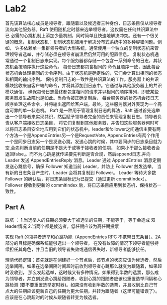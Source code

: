 # Lab2

首先该算法核心成员是领导者，跟随着以及候选者三种身份，日志条目仅从领导者流向其他服务器。Raft 使用随机定时器来选举领导者。这仅需在任何共识算法中已
必需的心跳机制上添加少量机制，同时简单且快速地解决冲突。还有一个很关键的概念，复制状态机：复制状态机被用于解决分布式系统中的多种容错问题。例如，
许多依赖单一集群领导者的大型系统，通常使用一个独立的复制状态机来管理领导者选举，并存储必须在领导者崩溃后仍然可用的配置信息。
复制状态机通常通过一个复制日志来实现。每个服务器都存储一个包含一系列命令的日志，其状态机会按顺序执行这些命令。
每份日志都包含相同的 命令且顺序一致，因此每台状态机会处理相同的命令序列。由于状态机是确定性的，它们会计算出相同的状态和相同的输出序列。
保持复制日志的一致性是共识算法的工作。服务器上的共识模块接收来自客户端的命令，并将其添加到日志中。它通过与其他服务器上的共识模块通信，
确保每份日志最终都包含相同的请求并以相同的顺序排列，即使某些服务器发生故障也是如此。当命令被正确复制后，
每台服务器的状态机会按日志顺序处理这些命令，并将输出返回给客户端。最终，这些服务器对外表现为一个高度可靠的单一状态机。
Raft 是一种用于管理复制日志的算法，Raft 通过首先选举出一个领导者来实现共识，然后赋予领导者完全的责任来管理复制日志。领导者负责从客户端接收日志条目，
将它们复制到其他服务器，并告知这些服务器何时可以将日志条目安全地应用到它们的状态机中。leader和follower之间通信主要有两个方法一个是AppendEntries另一个是RequestVote,
AppendEntries有两个作用一个是同步日志另一个是发送心跳，发送心跳的时候，其中要同步的日志条目就为空,会先判断当前的任期是不是大于或等于接收者的任期，
如果小于那么接收者会返回false,。而不为心跳是就传递要先判断是否合规，然后append日志.并向 Leader 发送 AppendEntriesReply 消息。Leader 通过 AppendEntries 消息定期发送心跳信号，确保 Follower 知道当前 Leader，并防止 Follower 触发选举。
当有新的日志条目产生时，Leader 会将其复制到 Follower。 Leader 等待大多数 Follower 的确认后，将日志条目标记为已提交（通过更新 commitIndex）。
Follower 接收到更新的 commitIndex 后，将日志条目应用到状态机，保持状态一致性。

## Part A


踩坑 ： 
1.当选举人的任期必须要大于被选举的任期，不能等于，等于会造成 双leader情况
2.当两个都是候选者，低任期应该为高任期投票

实现 Raft 的领导者选举和心跳功能（AppendEntries RPC 不携带日志条目）。2A 部分的目标是确保系统能够选出一个领导者，
在没有故障的情况下领导者能够持续担任其角色，并且当旧的领导者失效或通信丢失时，新领导者能够接任。


理清代码逻辑：首先就是在创建好一个节点后，该节点的状态应该为候选者，然后选举间隔，如果在选举间隔时间超时前收到领导者心跳那么就变为跟随着，如果超时没收到，
那么发起选举，这时候又有多种情况，如果得到半数的选票，那么成为领导者，并立刻发送心跳给跟随者，收到心跳的跟随者应该也重置选举间隔和心跳检测
(要不要重置选举定时器)。如果没有收到半数的选票，并且收到比自己节点大的任期应该更新自己的任期为更大任期，并转为跟随者（这里可能错误了）。
应该是在心跳超时的时候从跟随者转变为候选者。

